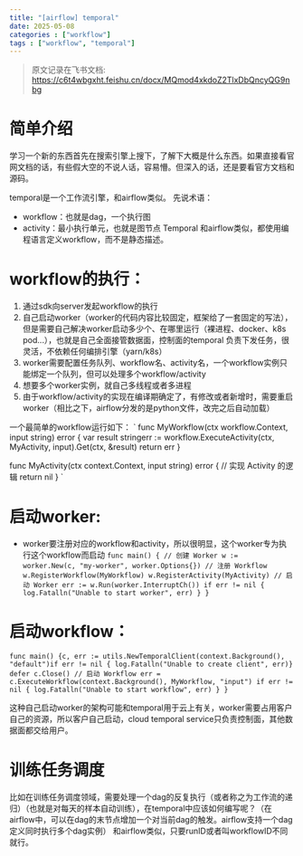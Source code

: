 ```yaml
---
title: "[airflow] temporal"
date: 2025-05-08
categories : ["workflow"]
tags : ["workflow", "temporal"]
---
```


> 原文记录在飞书文档: https://c6t4wbgxht.feishu.cn/docx/MQmod4xkdoZ2TlxDbQncyQG9nbg


# 简单介绍
学习一个新的东西首先在搜索引擎上搜下，了解下大概是什么东西。如果直接看官网文档的话，有些假大空的不说人话，容易懵。但深入的话，还是要看官方文档和源码。

temporal是一个工作流引擎，和airflow类似。
先说术语：
- workflow：也就是dag，一个执行图
- activity：最小执行单元，也就是图节点
Temporal 和airflow类似，都使用编程语言定义workflow，而不是静态描述。

# workflow的执行：
1. 通过sdk向server发起workflow的执行
2. 自己启动worker（worker的代码内容比较固定，框架给了一套固定的写法），但是需要自己解决worker启动多少个、在哪里运行（裸进程、docker、k8s pod...），也就是自己全面接管数据面，控制面的temporal 负责下发任务，很灵活，不依赖任何编排引擎（yarn/k8s）
  1. worker需要配置任务队列、workflow名、activity名，一个workflow实例只能绑定一个队列，但可以处理多个workflow/activity
  2. 想要多个worker实例，就自己多线程或者多进程
  3. 由于workflow/activity的实现在编译期确定了，有修改或者新增时，需要重启worker（相比之下，airflow分发的是python文件，改完之后自动加载）


一个最简单的workflow运行如下：
`
func MyWorkflow(ctx workflow.Context, input string) error {
    var result stringerr := workflow.ExecuteActivity(ctx, MyActivity, input).Get(ctx, &result)
    return err
}


func MyActivity(ctx context.Context, input string) error {
    // 实现 Activity 的逻辑
    return nil
}
`
# 启动worker:
- worker要注册对应的workflow和activity，所以很明显，这个worker专为执行这个workflow而启动
`
func main() {
    // 创建 Worker
    w := worker.New(c, "my-worker", worker.Options{})
    // 注册 Workflow
    w.RegisterWorkflow(MyWorkflow)
    w.RegisterActivity(MyActivity)
    // 启动 Worker
    err := w.Run(worker.InterruptCh())
    if err != nil {
        log.Fatalln("Unable to start worker", err)
    }
}
`
# 启动workflow：
`
func main() {c, err := utils.NewTemporalClient(context.Background(), "default")if err != nil {
    log.Fatalln("Unable to create client", err)}
    defer c.Close()
    // 启动 Workflow
    err = c.ExecuteWorkflow(context.Background(), MyWorkflow, "input")
    if err != nil {
        log.Fatalln("Unable to start workflow", err)
    }
}
`

这种自己启动worker的架构可能和temporal用于云上有关，worker需要占用客户自己的资源，所以客户自己启动，cloud temporal service只负责控制面，其他数据面都交给用户。

# 训练任务调度
比如在训练任务调度领域，需要处理一个dag的反复执行（或者称之为工作流的递归）（也就是对每天的样本自动训练），在temporal中应该如何编写呢？（在airflow中，可以在dag的末节点增加一个对当前dag的触发。airflow支持一个dag定义同时执行多个dag实例）
和airflow类似，只要runID或者叫workflowID不同就行。




